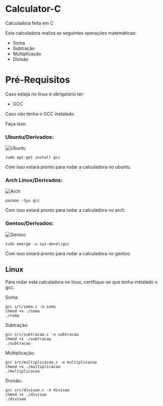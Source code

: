 # Calculator-C
Calculadora feita em C

Esta calculadora realiza as seguintes operações matemáticas:

- Soma
- Subtração
- Multiplicação
- Divisão

# Pré-Requisitos

Caso esteja no linux é obrigatório ter:
- GCC

Caso não tenha o GCC instalado.

Faça isso:

### Ubuntu/Derivados:
![Ubuntu](https://plus.diolinux.com.br/uploads/default/original/2X/5/5fbbe01c492a84e01ec1dc828205e06db2f0a52e.png)
```
sudo apt-get install gcc
```
Com isso estará pronto para rodar a calculadora no ubuntu.

### Arch Linux/Derivados:
![Arch](https://cdn0.iconfinder.com/data/icons/flat-round-system/512/archlinux-128.png)
```
pacman -Syu gcc
```

Com isso estará pronto para rodar a calculadora no arch.
### Gentoo/Derivados:
![Gentoo](https://www.shareicon.net/data/128x128/2015/09/17/102431_gentoo_512x512.png)
```
sudo emerge -u sys-devel/gcc
```

Com isso estará pronto para rodar a calculadora no gentoo.

## Linux ##
Para rodar esta calculadora no linux, certifique-se que tenha instalado o gcc.

Soma:
```
gcc src/soma.c -o soma
chmod +x ./soma
./soma
```

Subtração:
```
gcc src/subtracao.c -o subtracao
chmod +x ./subtracao
./subtracao
```

Multiplicação:
```
gcc src/multiplicacao.c -o multiplicacao
chmod +x ./multiplicacao
./multiplicacao
```

Divisão:
```
gcc src/divisao.c -o divisao
chmod +x ./divisao
./divisao